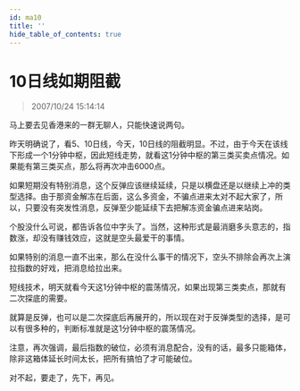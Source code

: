 ```yaml
---
id: ma10 
title: ''
hide_table_of_contents: true
---
```


# 10日线如期阻截

> 2007/10/24 15:14:14

<div style={{color: '#009900', fontWeight: '500', fontSize: '18px'}}>

马上要去见香港来的一群无聊人，只能快速说两句。
 
昨天明确说了，看5、10日线，今天，10日线的阻截明显。不过，由于今天在该线下形成一个1分钟中枢，因此短线走势，就看这1分钟中枢的第三类买卖点情况。如果能有第三类买点，那么将再次冲击6000点。
 
如果短期没有特别消息，这个反弹应该继续延续，只是以横盘还是以继续上冲的类型选择。由于那资金解冻在后面，这么多资金，不骗点进来太对不起大家了，所以，只要没有突发性消息，反弹至少能延续下去把解冻资金骗点进来站岗。
 
个股没什么可说，都告诉各位中字头了。当然，这种形式是最消磨多头意志的，指数涨，却没有赚钱效应，这就是空头最爱干的事情。
 
如果特别的消息一直不出来，那么在没什么事干的情况下，空头不排除会再次上演拉指数的好戏，把消息给拉出来。
 
短线技术，明天就看今天这1分钟中枢的震荡情况，如果出现第三类卖点，那就有二次探底的需要。
 
就算是反弹，也可以是二次探底后再展开的，所以现在对于反弹类型的选择，是可以有很多种的，判断标准就是这1分钟中枢的震荡情况。
 
注意，再次强调，最后指数的破位，必须有消息配合，没有的话，最多只能箱体，除非这箱体延长时间太长，把所有搞怕了才可能破位。
 
对不起，要走了，先下，再见。

</div>